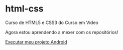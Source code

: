 # html-css
 Curso de HTML5 e CSS3 do Curso em Video

Agora estou aprendendo a mexer com os repositórios!

<a href="https://mykealmeida.github.io/html-css/m%C3%B3dulo%202/desafios/desafio10/android.html">Executar meu projeto Android</a>